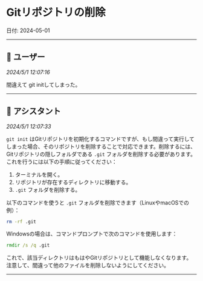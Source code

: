 # Gitリポジトリの削除

日付: 2024-05-01

---

## 👤 ユーザー
*2024/5/1 12:07:16*

間違えて git initしてしまった。

---

## 🤖 アシスタント
*2024/5/1 12:07:33*

`git init` はGitリポジトリを初期化するコマンドですが、もし間違って実行してしまった場合、そのリポジトリを削除することで対応できます。削除するには、Gitリポジトリの隠しフォルダである `.git` フォルダを削除する必要があります。これを行うには以下の手順に従ってください：

1. ターミナルを開く。
2. リポジトリが存在するディレクトリに移動する。
3. `.git` フォルダを削除する。

以下のコマンドを使うと `.git` フォルダを削除できます（LinuxやmacOSでの例）：

```bash
rm -rf .git
```

Windowsの場合は、コマンドプロンプトで次のコマンドを使用します：

```cmd
rmdir /s /q .git
```

これで、該当ディレクトリはもはやGitリポジトリとして機能しなくなります。注意して、間違って他のファイルを削除しないようにしてください。

---
